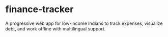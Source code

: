 # finance-tracker
A progressive web app for low-income Indians to track expenses, visualize debt, and work offline with multilingual support.
